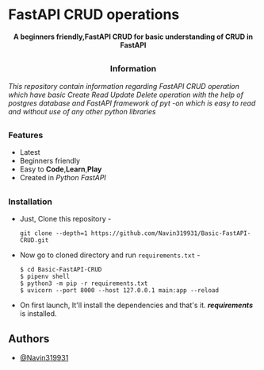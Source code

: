 # FastAPI CRUD operations
<p align="center"><b>A beginners friendly,FastAPI CRUD for basic understanding of CRUD in FastAPI</b></p>

##

<h3><p align="center">Information</p></h3>

<i>
This repository contain information regarding FastAPI CRUD operation which have basic Create
Read Update Delete operation with the help of postgres database and FastAPI framework of pyt
-on which is easy to read and without use of any other python libraries
</i>

##

### Features

- Latest
- Beginners friendly
- Easy to <b>Code</b>,<b>Learn</b>,<b>Play</b>
- Created in <i>Python</i> <i>FastAPI</i> 

##

### Installation

- Just, Clone this repository -
  ```
  git clone --depth=1 https://github.com/Navin319931/Basic-FastAPI-CRUD.git
  ```

- Now go to cloned directory and run `requirements.txt` -
  ```
  $ cd Basic-FastAPI-CRUD
  $ pipenv shell
  $ python3 -m pip -r requirements.txt
  $ uvicorn --port 8000 --host 127.0.0.1 main:app --reload
  ```

- On first launch, It'll install the dependencies and that's it. ***requirements*** is installed.

##

## Authors

- [@Navin319931](https://www.github.com/Navin319931)

<!-- // -->
